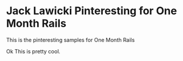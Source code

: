 # Jack Lawicki Pinteresting for One Month Rails

This is the pinteresting samples for One Month Rails

Ok This is pretty cool.
